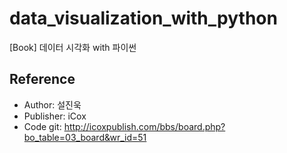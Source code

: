 # data_visualization_with_python
[Book] 데이터 시각화 with 파이썬

## Reference
- Author: 설진욱
- Publisher: iCox
- Code git: http://icoxpublish.com/bbs/board.php?bo_table=03_board&wr_id=51